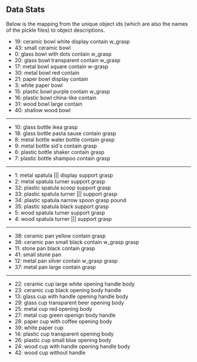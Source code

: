 ## Data Stats

Below is the mapping from the unique object ids (which are also the names of the pickle files) to object descriptions.

* 19: ceramic bowl white display contain w_grasp
* 43: small ceramic bowl
* 0: glass bowl with dots contain w_grasp
* 20: glass bowl transparent contain w_grasp
* 17: metal bowl square contain w-grasp
* 30: metal bowl red contain
* 21: paper bowl display contain
* 3: white paper bowl
* 15: plastic bowl purple contain w_grasp
* 16: plastic bowl china-like contain
* 31: wood bowl large contain
* 40: shallow wood bowl 
---
* 10: glass bottle ikea grasp
* 18: glass bottle pasta sause contain grasp
* 8: metal bottle water bottle contain grasp
* 9: metal bottle sid's contain grasp
* 6: plastic bottle shaker contain grasp
* 7: plastic bottle shampoo contain grasp
---
* 1: metal spatula ||| display support grasp
* 2: metal spatula turner support grasp
* 32: plastic spatula scoop support grasp
* 33: plastic spatula turner ||| support grasp
* 34: plastic spatula narrow spoon grasp pound
* 35: plastic spatula black support grasp
* 5: wood spatula turner support grasp
* 4: wood spatula turner ||| support grasp
---
* 38: ceramic pan yellow contain grasp
* 36: ceramic pan small black contain w_grasp grasp
* 11: stone pan black contain grasp
* 41: small stone pan
* 12: metal pan silver contain w_grasp grasp
* 37: metal pan large contain grasp
---
* 22: ceramic cup large white opening handle body
* 23: ceramic cup black opening body handle
* 13: glass cup with handle opening handle body
* 29: glass cup transparent beer opening body
* 25: metal cup red opening body
* 27: metal cup green openign body handle
* 28: paper cup with coffee opening body
* 39: white paper cup 
* 14: plastic cup transparent opening body
* 26: plastic cup small blue opening body
* 24: wood cup with handle opening handle body
* 42: wood cup without handle